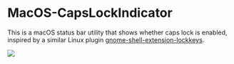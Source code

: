 # MacOS-CapsLockIndicator

This is a macOS status bar utility that shows whether caps lock is enabled, inspired by a similar Linux plugin [gnome-shell-extension-lockkeys](https://github.com/kazysmaster/gnome-shell-extension-lockkeys).

![](https://i.imgur.com/8B6OeLe.png)

